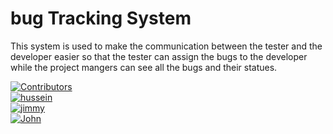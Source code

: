 # bug Tracking System

This system is used to make the communication between the tester and the developer easier so that the tester can assign the bugs to the developer while the project mangers can see all the bugs and their statues.

[![Contributors][contributors-shield]][contributors-url]
<br/>
[![hussein][hussein]][hussein-url]
<br/>
[![jimmy][jimmy]][jimmy-url]
<br/>
[![John][john]][john-url]

<!-- MARKDOWN LINKS & IMAGES -->

[john]: https://img.shields.io/badge/Contributor-John%20Salama-blue
[john-url]: https://github.com/John-Salama
[jimmy]: https://img.shields.io/badge/Contributor-Ahmed%20Gamal-blue
[jimmy-url]: https://github.com/GReeDYBOY1
[hussein]: https://img.shields.io/badge/Contributor-Hussein%20Medhat-blue
[hussein-url]: https://github.com/hussein1574
[contributors-shield]: https://img.shields.io/github/contributors/hussein1574/bugTracingSystem.svg?style=for-the-badge
[contributors-url]: https://github.com//hussein1574/bugTracingSystem/graphs/contributors
